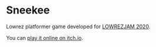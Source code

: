 # Sneekee
Lowrez platformer game developed for [LOWREZJAM
2020](https://itch.io/jam/lowrezjam-2020).

You can [play it online on itch.io](https://gosukiwi.itch.io/sneekee).
